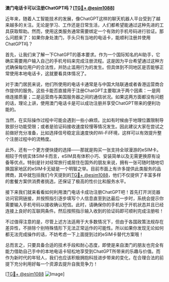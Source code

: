 **澳门电话卡可以注册ChatGPT吗？[[TG💪+ @esim1088](https://t.me/s/esim1088)]**

近年来，随着人工智能技术的发展，像ChatGPT这样的聊天机器人平台受到了越来越多的关注。无论是学习、工作还是日常生活，人们都希望能通过这种先进的工具获取帮助。然而，使用这类服务通常需要绑定一个有效的手机号码进行验证。那么问题来了：如果你身处澳门，手头只有当地的电话卡，能顺利注册并使用ChatGPT吗？

首先，让我们来了解一下ChatGPT的基本要求。作为一个国际知名的AI助手，它确实需要用户输入自己的手机号码来完成注册流程。这是因为平台希望通过这种方式确保每位用户的合法性，并防止滥用行为的发生。但具体到不同地区是否能够正常使用本地电话卡，这就要看具体情况了。

对于澳门居民来说，他们所使用的电话卡通常是与中国大陆联通或者香港运营商合作提供的服务。这些卡能否直接用于注册ChatGPT主要取决于两个因素：一是网络连接质量；二是运营商与美国服务器之间的通信状况。如果这两方面都没有问题的话，理论上讲，使用澳门电话卡是可以成功注册并享受ChatGPT带来的便利功能的。

当然，在实际操作过程中可能会遇到一些小麻烦。比如有时候由于地理位置限制导致部分功能受限；或者是验证码接收速度较慢等情况发生。因此建议大家在尝试之前做好充分准备，比如选择信号稳定且速度快的Wi-Fi环境，这样可以有效提升整个注册过程中的流畅度。

此外，还有一个更方便快捷的选择——那就是购买一张支持全球漫游的eSIM卡。相较于传统实体SIM卡而言，eSIM具有体积小巧、安装简单以及无需更换原有设备等优点。特别是针对经常旅行或居住在国外的朋友来说，拥有一张可随时随地切换国家地区的eSIM卡无疑是一个明智之举。目前市面上有许多提供此类服务的品牌商，其中就包括我们今天提到的[TG💪+ @esim1088](https://t.me/s/esim1088)，他们不仅提供了丰富多样的套餐方案供消费者挑选，还保证了极高的性价比和服务水平。

接下来我们就来看看如何利用澳门电话卡成功注册ChatGPT吧！首先打开浏览器访问官网链接，并按照指引逐步填写个人信息直至到达最后一步时，系统会提示你需要输入手机号码以接收确认短信。此时，请确保你的手机处于开机状态并且已经连接上良好的互联网条件。然后按照指示输入收到的验证码即可顺利完成注册啦！

不过值得注意的是，尽管上述方法适用于大多数情况下，但由于各国政策法规存在差异性，不排除个别特殊情形下无法正常运作的可能性。所以如果你发现无论如何都无法完成操作的话，不妨考虑一下上面提到过的eSIM卡替代方案哦！

总而言之，只要具备合适的技术手段和耐心态度，即使是来自澳门的朋友也完全有能力借助自己手中的本地电话卡轻松地享受到ChatGPT所带来的乐趣与价值。而作为新时代的年轻人，我们也应该积极拥抱科技进步带来的变化，在合理合法的前提下充分利用好每一个资源去提升自我竞争力！

[[TG💪+ @esim1088](https://t.me/s/esim1088) ![Image](https://i.postimg.cc/4NQfJmqS/Snipaste-2025-05-13-00-14-12.png)]